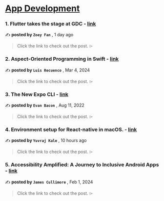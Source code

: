 
<h1><a href=https://medium.com/tag/mobile-app-development/recommended target="_blank" rel="noopener noreferrer">App Development</a></h1>
<h3>1. Flutter takes the stage at GDC - <a href=https://medium.com/flutter/flutter-takes-the-stage-at-gdc-b4e14900d606?source=tag_recommended_feed---------0-84----------mobile_app_development----------a4ac8183_cc0a_4f01_8c0f_2a252ddb8fd5------- target="_blank" rel="noopener noreferrer">link</a></h3>

✍️ **posted by `Zoey Fan`** <date> , 1 day ago</date>

<blockquote>Click the link to check out the post. ⌲</blockquote>

<h3>2. Aspect-Oriented Programming in Swift - <a href=https://medium.com/the-swift-cooperative/aspect-oriented-programming-in-swift-f2366350c527?source=tag_recommended_feed---------1-107----------mobile_app_development----------a4ac8183_cc0a_4f01_8c0f_2a252ddb8fd5------- target="_blank" rel="noopener noreferrer">link</a></h3>

✍️ **posted by `Luis Recuenco`** <date> , Mar 4, 2024</date>

<blockquote>Click the link to check out the post. ⌲</blockquote>

<h3>3. The New Expo CLI - <a href=https://medium.com/the-exponent-log/the-new-expo-cli-f4250d8e3421?source=tag_recommended_feed---------2-85----------mobile_app_development----------a4ac8183_cc0a_4f01_8c0f_2a252ddb8fd5------- target="_blank" rel="noopener noreferrer">link</a></h3>

✍️ **posted by `Evan Bacon`** <date> , Aug 11, 2022</date>

<blockquote>Click the link to check out the post. ⌲</blockquote>

<h3>4. Environment setup for React-native in macOS. - <a href=https://medium.com/@yuvrajkale/environment-setup-for-react-native-in-macos-edaf86a41343?source=tag_recommended_feed---------3-84----------mobile_app_development----------a4ac8183_cc0a_4f01_8c0f_2a252ddb8fd5------- target="_blank" rel="noopener noreferrer">link</a></h3>

✍️ **posted by `Yuvraj Kale`** <date> , 10 hours ago</date>

<blockquote>Click the link to check out the post. ⌲</blockquote>

<h3>5. Accessibility Amplified: A Journey to Inclusive Android Apps - <a href=https://medium.com/gitconnected/accessibility-amplified-a-journey-to-inclusive-android-apps-120d86b56f56?source=tag_recommended_feed---------4-107----------mobile_app_development----------a4ac8183_cc0a_4f01_8c0f_2a252ddb8fd5------- target="_blank" rel="noopener noreferrer">link</a></h3>

✍️ **posted by `James Cullimore`** <date> , Feb 1, 2024</date>

<blockquote>Click the link to check out the post. ⌲</blockquote>

